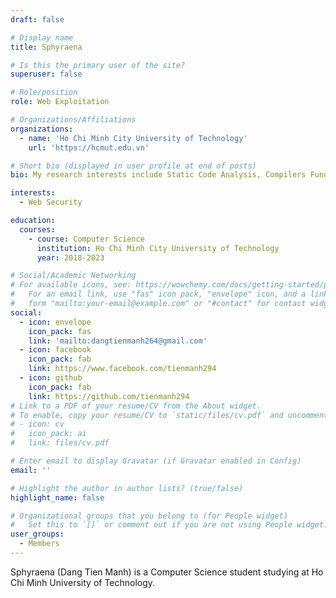 ```yaml
---
draft: false

# Display name
title: Sphyraena

# Is this the primary user of the site?
superuser: false

# Role/position
role: Web Exploitation

# Organizations/Affiliations
organizations:
  - name: 'Ho Chi Minh City University of Technology'
    url: 'https://hcmut.edu.vn'

# Short bio (displayed in user profile at end of posts)
bio: My research interests include Static Code Analysis, Compilers Fundamental, Static Application Security Testing tool like Semgrep, SonarQube. 

interests:
  - Web Security

education:
  courses:
    - course: Computer Science
      institution: Ho Chi Minh City University of Technology
      year: 2018-2023

# Social/Academic Networking
# For available icons, see: https://wowchemy.com/docs/getting-started/page-builder/#icons
#   For an email link, use "fas" icon pack, "envelope" icon, and a link in the
#   form "mailto:your-email@example.com" or "#contact" for contact widget.
social:
  - icon: envelope
    icon_pack: fas
    link: 'mailto:dangtienmanh264@gmail.com'
  - icon: facebook
    icon_pack: fab
    link: https://www.facebook.com/tienmanh294
  - icon: github
    icon_pack: fab
    link: https://github.com/tienmanh294
# Link to a PDF of your resume/CV from the About widget.
# To enable, copy your resume/CV to `static/files/cv.pdf` and uncomment the lines below.
# - icon: cv
#   icon_pack: ai
#   link: files/cv.pdf

# Enter email to display Gravatar (if Gravatar enabled in Config)
email: ''

# Highlight the author in author lists? (true/false)
highlight_name: false

# Organizational groups that you belong to (for People widget)
#   Set this to `[]` or comment out if you are not using People widget.
user_groups:
  - Members
---
```


Sphyraena (Dang Tien Manh) is a Computer Science student studying at Ho Chi Minh University of Technology.